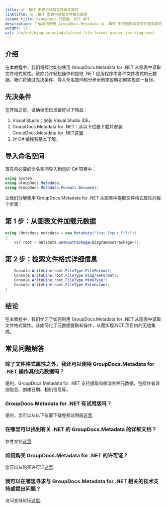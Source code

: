 ```yaml
---
title: 从 .NET 图表中读取文件格式属性
linktitle: 从 .NET 图表中读取文件格式属性
second_title: GroupDocs.元数据 .NET API
description: 了解如何使用 GroupDocs.Metadata 从 .NET 中的图表读取文件格式属性。轻松提取详细的元数据。
weight: 13
url: /zh/net/diagram-metadata/read-file-format-properties-diagrams/
---
```

## 介绍
在本教程中，我们将探讨如何使用 GroupDocs.Metadata for .NET 从图表中读取文件格式属性。该库允许轻松操作和提取 .NET 应用程序中各种文件格式的元数据。我们将通过先决条件、导入命名空间和分步示例来说明如何实现这一目标。

## 先决条件
在开始之前，请确保您已准备好以下物品：
1. Visual Studio：安装 Visual Studio IDE。
2.  GroupDocs.Metadata for .NET：从以下位置下载并安装 GroupDocs.Metadata for .NET[这里](https://releases.groupdocs.com/metadata/net/).
3. 对 C# 编程有基本了解。

## 导入命名空间
首先将必要的命名空间导入到您的 C# 项目中：
```csharp
using System;
using GroupDocs.Metadata;
using GroupDocs.Metadata.Formats.Document;
```

让我们分解使用 GroupDocs.Metadata for .NET 从图表中提取文件格式属性的每个步骤：
## 第 1 步：从图表文件加载元数据
```csharp
using (Metadata metadata = new Metadata("Your Input File"))
{
    var root = metadata.GetRootPackage<DiagramRootPackage>();
```
## 第 2 步：检索文件格式详细信息
```csharp
    Console.WriteLine(root.FileType.FileFormat);
    Console.WriteLine(root.FileType.DiagramFormat);
    Console.WriteLine(root.FileType.MimeType);
    Console.WriteLine(root.FileType.Extension);
}
```

## 结论
在本教程中，我们学习了如何利用 GroupDocs.Metadata for .NET 从图表中读取文件格式属性。该库简化了元数据提取和操作，从而实现.NET 项目内的无缝集成。

## 常见问题解答
### 除了文件格式属性之外，我还可以使用 GroupDocs.Metadata for .NET 操作其他元数据吗？
是的，GroupDocs.Metadata for .NET 支持提取和修改各种元数据，包括作者详细信息、创建日期、相机信息等。
### GroupDocs.Metadata for .NET 有试用版吗？
是的，您可以从以下位置下载免费试用版[这里](https://releases.groupdocs.com/).
### 在哪里可以找到有关 .NET 的 GroupDocs.Metadata 的详细文档？
参考文档[这里](https://tutorials.groupdocs.com/metadata/net/).
### 如何购买 GroupDocs.Metadata for .NET 的许可证？
您可以从购买许可证[这里](https://purchase.groupdocs.com/buy).
### 我可以在哪里寻求与 GroupDocs.Metadata for .NET 相关的技术支持或提出问题？
访问支持论坛[这里](https://forum.groupdocs.com/c/metadata/14).